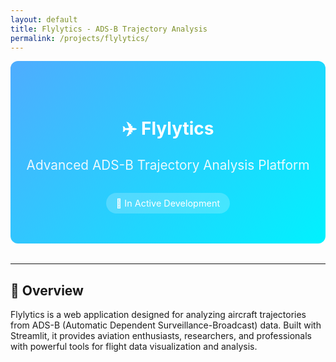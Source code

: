 ```yaml
---
layout: default
title: Flylytics - ADS-B Trajectory Analysis
permalink: /projects/flylytics/
---
```


<div class="project-hero">
  <h1>✈️ Flylytics</h1>
  <p class="project-subtitle">Advanced ADS-B Trajectory Analysis Platform</p>
  <div class="project-status-badge">🚧 In Active Development</div>
</div>

---

## 🎯 Overview

Flylytics is a web application designed for analyzing aircraft trajectories from ADS-B (Automatic Dependent Surveillance-Broadcast) data. Built with Streamlit, it provides aviation enthusiasts, researchers, and professionals with powerful tools for flight data visualization and analysis.

<style>
.project-hero {
  text-align: center;
  padding: 3rem 0;
  background: linear-gradient(135deg, #4facfe 0%, #00f2fe 100%);
  color: white;
  border-radius: 12px;
  margin-bottom: 2rem;
}

.project-subtitle {
  font-size: 1.3rem;
  opacity: 0.9;
  margin: 1rem 0;
}

.project-status-badge {
  display: inline-block;
  background: rgba(255, 255, 255, 0.2);
  padding: 8px 16px;
  border-radius: 20px;
  font-size: 0.9rem;
  margin-top: 1rem;
}
</style>